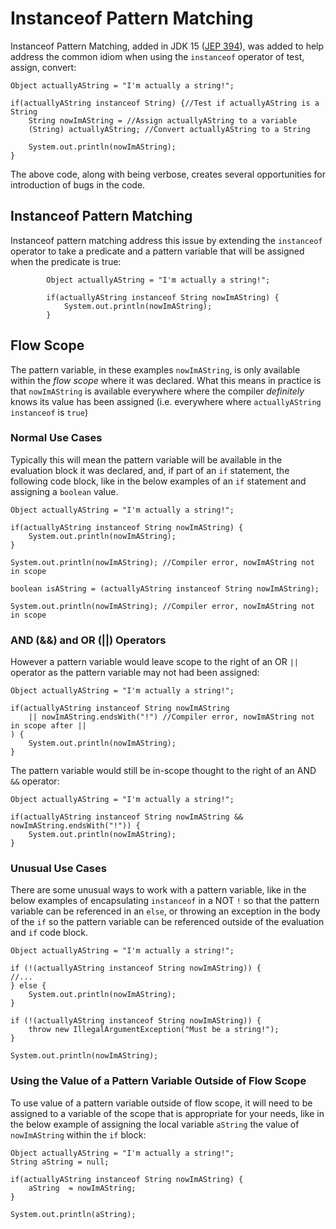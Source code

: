 # Instanceof Pattern Matching

Instanceof Pattern Matching, added in JDK 15 ([JEP 394](https://openjdk.java.net/jeps/394)), was added to help address the common idiom when using the `instanceof` operator of test, assign, convert:

```
Object actuallyAString = "I'm actually a string!";
	
if(actuallyAString instanceof String) {//Test if actuallyAString is a String
	String nowImAString = //Assign actuallyAString to a variable
	(String) actuallyAString; //Convert actuallyAString to a String
	
	System.out.println(nowImAString);
}
```

The above code, along with being verbose, creates several opportunities for introduction of bugs in the code.

## Instanceof Pattern Matching

Instanceof pattern matching address this issue by extending the `instanceof` operator to take a predicate and a pattern variable that will be assigned when the predicate is true:

```
		Object actuallyAString = "I'm actually a string!";
		
		if(actuallyAString instanceof String nowImAString) {
			System.out.println(nowImAString);
		}
```

## Flow Scope

The pattern variable, in these examples `nowImAString`, is only available within the _flow scope_ where it was declared. What this means in practice is that `nowImAString` is available everywhere where the compiler *definitely* knows its value has been assigned (i.e. everywhere where `actuallyAString instanceof` is `true`)


### Normal Use Cases

Typically this will mean the pattern variable will be available in the evaluation block it was declared, and, if part of an `if` statement, the following code block, like in the below examples of an `if` statement and assigning a `boolean` value. 

```
Object actuallyAString = "I'm actually a string!";
	
if(actuallyAString instanceof String nowImAString) {
	System.out.println(nowImAString);
}
	
System.out.println(nowImAString); //Compiler error, nowImAString not in scope
	
boolean isAString = (actuallyAString instanceof String nowImAString);

System.out.println(nowImAString); //Compiler error, nowImAString not in scope
```

### AND (&&) and OR (||) Operators

However a pattern variable would leave scope to the right of an OR `||` operator as the pattern variable may not had been assigned:

```
Object actuallyAString = "I'm actually a string!";
	
if(actuallyAString instanceof String nowImAString 
	|| nowImAString.endsWith("!") //Compiler error, nowImAString not in scope after ||
) {
	System.out.println(nowImAString);
}
```

The pattern variable would still be in-scope thought to the right of an AND `&&` operator:

```
Object actuallyAString = "I'm actually a string!";
	
if(actuallyAString instanceof String nowImAString && nowImAString.endsWith("!")) {
	System.out.println(nowImAString);
}
```		

### Unusual Use Cases 

There are some unusual ways to work with a pattern variable, like in the below examples of encapsulating `instanceof` in a NOT `!` so that the pattern variable can be referenced in an `else`, or throwing an exception in the body of the `if` so the pattern variable can be referenced outside of the evaluation and `if` code block.

```
Object actuallyAString = "I'm actually a string!";

if (!(actuallyAString instanceof String nowImAString)) {
//...
} else {
	System.out.println(nowImAString);
}

if (!(actuallyAString instanceof String nowImAString)) {
	throw new IllegalArgumentException("Must be a string!");
}

System.out.println(nowImAString);
```

### Using the Value of a Pattern Variable Outside of Flow Scope

To use value of a pattern variable outside of flow scope, it will need to be assigned to a variable of the scope that is appropriate for your needs, like in the below example of assigning the local variable `aString` the value of `nowImAString` within the `if` block: 

```
Object actuallyAString = "I'm actually a string!";
String aString = null;
	
if(actuallyAString instanceof String nowImAString) {
	aString  = nowImAString;
}
	
System.out.println(aString);
```